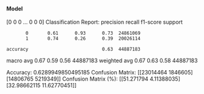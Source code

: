 #### Model
[0 0 0 ... 0 0 0]
Classification Report:
              precision    recall  f1-score   support

           0       0.61      0.93      0.73  24861069
           1       0.74      0.26      0.39  20026114

    accuracy                           0.63  44887183
   macro avg       0.67      0.59      0.56  44887183
weighted avg       0.67      0.63      0.58  44887183

Accuracy: 0.6289949850495185
Confusion Matrix:
[[23014464  1846605]
 [14806765  5219349]]
Confusion Matrix (%):
[[51.271794    4.11388035]
 [32.98662115 11.62770451]]
